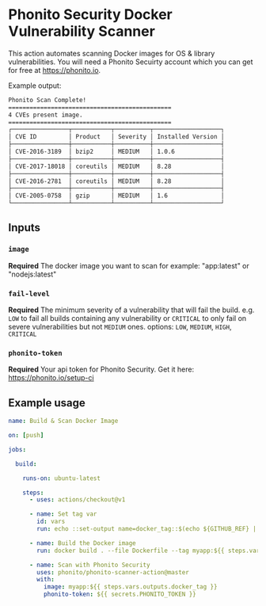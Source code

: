 # Phonito Security Docker Vulnerability Scanner

This action automates scanning Docker images for OS & library vulnerabilities. You will need a Phonito Secuirty account which you can get for free at https://phonito.io.

Example output:

```bash
Phonito Scan Complete!
==============================================
4 CVEs present image.
==============================================
┌────────────────┬───────────┬──────────┬───────────────────┐
│ CVE ID         │ Product   │ Severity │ Installed Version │
├────────────────┼───────────┼──────────┼───────────────────┤
│ CVE-2016-3189  │ bzip2     │ MEDIUM   │ 1.0.6             │
├────────────────┼───────────┼──────────┼───────────────────┤
│ CVE-2017-18018 │ coreutils │ MEDIUM   │ 8.28              │
├────────────────┼───────────┼──────────┼───────────────────┤
│ CVE-2016-2781  │ coreutils │ MEDIUM   │ 8.28              │
├────────────────┼───────────┼──────────┼───────────────────┤
│ CVE-2005-0758  │ gzip      │ MEDIUM   │ 1.6               │
└────────────────┴───────────┴──────────┴───────────────────┘
```

## Inputs

### `image`

**Required** The docker image you want to scan for example: "app:latest" or "nodejs:latest"

### `fail-level`

**Required** The minimum severity of a vulnerability that will fail the build.
e.g. `LOW` to fail all builds containing any vulnerability or `CRITICAL` to only fail on severe vulnerabilities but not `MEDIUM` ones.
options: `LOW`, `MEDIUM`, `HIGH`, `CRITICAL`

### `phonito-token`

**Required** Your api token for Phonito Security. Get it here: https://phonito.io/setup-ci

## Example usage

```yaml
name: Build & Scan Docker Image

on: [push]

jobs:

  build:

    runs-on: ubuntu-latest

    steps:
      - uses: actions/checkout@v1

      - name: Set tag var
        id: vars
        run: echo ::set-output name=docker_tag::$(echo ${GITHUB_REF} | cut -d'/' -f3)-${GITHUB_SHA}

      - name: Build the Docker image
        run: docker build . --file Dockerfile --tag myapp:${{ steps.vars.outputs.docker_tag }}

      - name: Scan with Phonito Security
        uses: phonito/phonito-scanner-action@master
        with:
          image: myapp:${{ steps.vars.outputs.docker_tag }}
          phonito-token: ${{ secrets.PHONITO_TOKEN }}

```
